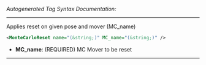 _Autogenerated Tag Syntax Documentation:_

---
Applies reset on given pose and mover (MC_name)

```xml
<MonteCarloReset name="(&string;)" MC_name="(&string;)" />
```

-   **MC_name**: (REQUIRED) MC Mover to be reset

---
